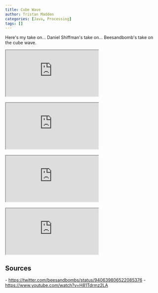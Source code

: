 ```yaml
---
title: Cube Wave
author: Tristan Madden
categories: [Java, Processing]
tags: []
---
```

Here's my take on... Daniel Shiffman's take on... Beesandbomb's take on the cube wave.
<br>
<div class="iframe-wrapper-16-9">
<iframe src="https://www.youtube.com/embed/zrtX8r3BlVE?feature=oembed" allowfullscreen>
</iframe></div>
<br>
<div class="iframe-wrapper-16-9">
<iframe src="https://www.youtube.com/embed/me28ae0pgAU?feature=oembed" allowfullscreen>
</iframe></div>
<br>
<div class="iframe-wrapper-16-9">
<iframe src="https://www.youtube.com/embed/ZkHZVCKr5vQ?feature=oembed" allowfullscreen>
</iframe></div>
<br>
<div class="iframe-wrapper-16-9">
<iframe src="https://www.youtube.com/embed/LAVqQaA6pGQ?feature=oembed" allowfullscreen>
</iframe></div>



<h2>Sources</h2>
- <a href="https://twitter.com/beesandbombs/status/940639806522085376">https://twitter.com/beesandbombs/status/940639806522085376</a>
- <a href="https://www.youtube.com/watch?v=H81Tdrmz2LA">https://www.youtube.com/watch?v=H81Tdrmz2LA</a>
